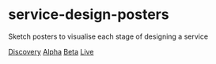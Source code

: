 # service-design-posters
Sketch posters to visualise each stage of designing a service

[Discovery](https://raw.githubusercontent.com/eliothill/service-design-posters/master/Discovery.jpg)
[Alpha](https://raw.githubusercontent.com/eliothill/service-design-posters/master/Alpha.jpg)
[Beta](https://raw.githubusercontent.com/eliothill/service-design-posters/master/Beta.jpg)
[Live](https://raw.githubusercontent.com/eliothill/service-design-posters/master/Live.jpg)
